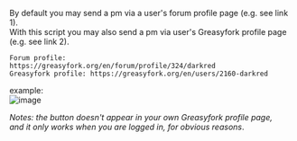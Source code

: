 By default you may send a pm via a user's forum profile page (e.g. see link 1).  
With this script you may also send a pm via user's Greasyfork profile page (e.g. see link 2).
```
Forum profile:      https://greasyfork.org/en/forum/profile/324/darkred  
Greasyfork profile: https://greasyfork.org/en/users/2160-darkred
```

example:  
![image](https://i.imgur.com/KPikvlM.jpg)

*Notes: the button doesn't appear in your own Greasyfork profile page,  
and it only works when you are logged in, for obvious reasons*.